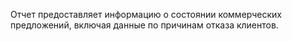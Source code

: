 ﻿Отчет предоставляет информацию о состоянии коммерческих предложений, включая данные по причинам отказа клиентов.
